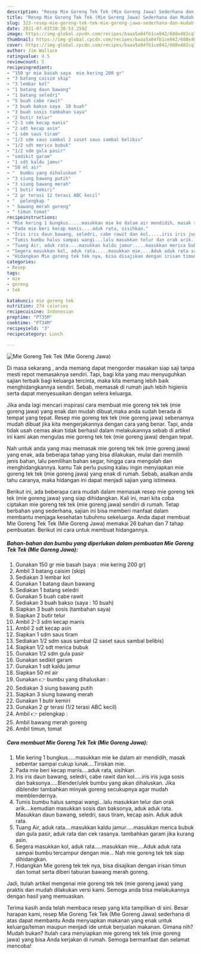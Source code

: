 ```yaml
---
description: "Resep Mie Goreng Tek Tek (Mie Goreng Jawa) Sederhana dan Mudah Dibuat"
title: "Resep Mie Goreng Tek Tek (Mie Goreng Jawa) Sederhana dan Mudah Dibuat"
slug: 323-resep-mie-goreng-tek-tek-mie-goreng-jawa-sederhana-dan-mudah-dibuat
date: 2021-07-03T20:38:53.259Z
image: https://img-global.cpcdn.com/recipes/baaa5a04fb1ce042/680x482cq70/mie-goreng-tek-tek-mie-goreng-jawa-foto-resep-utama.jpg
thumbnail: https://img-global.cpcdn.com/recipes/baaa5a04fb1ce042/680x482cq70/mie-goreng-tek-tek-mie-goreng-jawa-foto-resep-utama.jpg
cover: https://img-global.cpcdn.com/recipes/baaa5a04fb1ce042/680x482cq70/mie-goreng-tek-tek-mie-goreng-jawa-foto-resep-utama.jpg
author: Jim Wallace
ratingvalue: 4.5
reviewcount: 5
recipeingredient:
- "150 gr mie basah saya  mie kering 200 gr"
- "3 batang caisim skip"
- "3 lembar kol"
- "1 batang daun bawang"
- "1 batang seledri"
- "5 buah cabe rawit"
- "3 buah bakso saya  10 buah"
- "3 buah sosis tambahan saya"
- "2 butir telur"
- "2-3 sdm kecap manis"
- "2 sdt kecap asin"
- "1 sdm saus tiram"
- "1/2 sdm saus sambal 2 saset saus sambal belibis"
- "1/2 sdt merica bubuk"
- "1/2 sdm gula pasir"
- "sedikit garam"
- "1 sdt kaldu jamur"
- "50 ml air"
- "  bumbu yang dihaluskan "
- "3 siung bawang putih"
- "3 siung bawang merah"
- "1 butir kemiri"
- "2 gr terasi 12 terasi ABC kecil"
- "  pelengkap "
- " bawang merah goreng"
- " timun tomat"
recipeinstructions:
- "Mie kering 1 bungkus.....masukkan mie ke dalam air mendidih, masak sebentar sampai cukup lunak....Tiriskan mie."
- "Pada mie beri kecap manis....aduk rata, sisihkan."
- "Iris iris daun bawang, seledri, cabe rawit dan kol.....iris iris juga sosis dan baksonya.....Blender/ulek bumbu yang akan dihaluskan. Jika diblender tambahkan minyak goreng secukupnya agar mudah memblendernya."
- "Tumis bumbu halus sampai wangi...lalu masukkan telur dan orak arik....kemudian masukkan sosis dan baksonya, aduk aduk rata. Masukkan daun bawang, seledri, saus tiram, kecap asin. Aduk aduk rata."
- "Tuang Air, aduk rata....masukkan kaldu jamur.....masukkan merica bubuk dan gula pasir, aduk rata dan cek rasanya. tambahkan garam jika kurang asin."
- "Segera masukkan kol, aduk rata.....masukkan mie....Aduk aduk rata sampai bumbu tercampur dengan mie... Nah mie goreng tek tek siap dihidangkan."
- "Hidangkan Mie goreng tek tek nya, bisa disajikan dengan irisan timun dan tomat serta diberi taburan bawang merah goreng."
categories:
- Resep
tags:
- mie
- goreng
- tek

katakunci: mie goreng tek 
nutrition: 274 calories
recipecuisine: Indonesian
preptime: "PT35M"
cooktime: "PT34M"
recipeyield: "3"
recipecategory: Lunch

---
```



![Mie Goreng Tek Tek (Mie Goreng Jawa)](https://img-global.cpcdn.com/recipes/baaa5a04fb1ce042/680x482cq70/mie-goreng-tek-tek-mie-goreng-jawa-foto-resep-utama.jpg)

Di masa  sekarang , anda memang dapat mengorder masakan siap saji tanpa mesti repot memasaknya sendiri. Tapi, bagi kita yang mau menyuguhkan sajian terbaik bagi keluarga tercinta, maka kita memang lebih baik menghidangkannya sendiri. Sebab, memasak di rumah jauh lebih higienis serta dapat menyesuaikan dengan selera keluarga.

Jika anda lagi mencari inspirasi cara membuat mie goreng tek tek (mie goreng jawa) yang enak dan mudah dibuat,maka anda sudah berada di tempat yang tepat. Resep mie goreng tek tek (mie goreng jawa)  sebenarnya mudah dibuat jika kita mengerjakannya dengan cara yang benar. Tapi, anda tidak usah cemas akan tidak berhasil dalam melakukannya 
sebab di artikel ini kami akan mengulas mie goreng tek tek (mie goreng jawa) dengan tepat.  



Nah untuk anda yang mau memasak mie goreng tek tek (mie goreng jawa) yang enak, ada beberapa tahap yang bisa dilakukan, mulai dari memilih jenis bahan, lalu pemilihan bahan segar, hingga cara mengolah dan menghidangkannya. kamu Tak perlu pusing kalau ingin menyiapkan mie goreng tek tek (mie goreng jawa) yang enak di rumah. Sebab, asalkan anda  tahu caranya, maka hidangan ini dapat menjadi sajian yang istimewa.

Berikut ini, ada beberapa cara mudah dalam memasak resep mie goreng tek tek (mie goreng jawa) yang siap dihidangkan. Kali ini, mari kita coba ciptakan mie goreng tek tek (mie goreng jawa) sendiri di rumah. Tetap berbahan yang sederhana, sajian ini bisa memberi manfaat dalam membantu menjaga kesehatan tubuhmu sekeluarga. Anda dapat membuat Mie Goreng Tek Tek (Mie Goreng Jawa) memakai 26 bahan dan 7 tahap pembuatan. Berikut ini cara untuk membuat hidangannya.

<!--inarticleads1-->

##### Bahan-bahan dan bumbu yang diperlukan dalam pembuatan Mie Goreng Tek Tek (Mie Goreng Jawa):

1. Gunakan 150 gr mie basah (saya : mie kering 200 gr)
1. Ambil 3 batang caisim (skip)
1. Sediakan 3 lembar kol
1. Gunakan 1 batang daun bawang
1. Sediakan 1 batang seledri
1. Gunakan 5 buah cabe rawit
1. Sediakan 3 buah bakso (saya : 10 buah)
1. Siapkan 3 buah sosis (tambahan saya)
1. Siapkan 2 butir telur
1. Ambil 2-3 sdm kecap manis
1. Ambil 2 sdt kecap asin
1. Siapkan 1 sdm saus tiram
1. Sediakan 1/2 sdm saus sambal (2 saset saus sambal belibis)
1. Siapkan 1/2 sdt merica bubuk
1. Gunakan 1/2 sdm gula pasir
1. Gunakan sedikit garam
1. Gunakan 1 sdt kaldu jamur
1. Siapkan 50 ml air
1. Gunakan  👉 bumbu yang dihaluskan :
1. Sediakan 3 siung bawang putih
1. Siapkan 3 siung bawang merah
1. Gunakan 1 butir kemiri
1. Gunakan 2 gr terasi (1/2 terasi ABC kecil)
1. Ambil  👉 pelengkap :
1. Ambil  bawang merah goreng
1. Ambil  timun, tomat




<!--inarticleads2-->

##### Cara membuat Mie Goreng Tek Tek (Mie Goreng Jawa):

1. Mie kering 1 bungkus.....masukkan mie ke dalam air mendidih, masak sebentar sampai cukup lunak....Tiriskan mie.
1. Pada mie beri kecap manis....aduk rata, sisihkan.
1. Iris iris daun bawang, seledri, cabe rawit dan kol.....iris iris juga sosis dan baksonya.....Blender/ulek bumbu yang akan dihaluskan. Jika diblender tambahkan minyak goreng secukupnya agar mudah memblendernya.
1. Tumis bumbu halus sampai wangi...lalu masukkan telur dan orak arik....kemudian masukkan sosis dan baksonya, aduk aduk rata. Masukkan daun bawang, seledri, saus tiram, kecap asin. Aduk aduk rata.
1. Tuang Air, aduk rata....masukkan kaldu jamur.....masukkan merica bubuk dan gula pasir, aduk rata dan cek rasanya. tambahkan garam jika kurang asin.
1. Segera masukkan kol, aduk rata.....masukkan mie....Aduk aduk rata sampai bumbu tercampur dengan mie... Nah mie goreng tek tek siap dihidangkan.
1. Hidangkan Mie goreng tek tek nya, bisa disajikan dengan irisan timun dan tomat serta diberi taburan bawang merah goreng.




Jadi, itulah artikel mengenai  mie goreng tek tek (mie goreng jawa)  yang praktis dan mudah dilakukan versi kami. Semoga anda bisa melakukannya dengan hasil yang memuaskan. 

Terima kasih anda telah membaca resep yang kita tampilkan di sini. Besar harapan kami, resep  Mie Goreng Tek Tek (Mie Goreng Jawa) sederhana di atas dapat membantu Anda menyiapkan makanan yang enak untuk keluarga/teman maupun menjadi ide untuk berjualan makanan. Gimana nih? Mudah bukan? Itulah cara menyiapkan mie goreng tek tek (mie goreng jawa) yang bisa Anda kerjakan di rumah. Semoga bermanfaat dan selamat mencoba!

